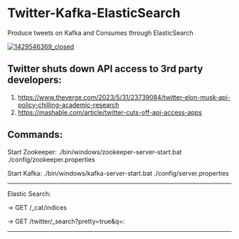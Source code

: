 # Twitter-Kafka-ElasticSearch
Produce tweets on Kafka and Consumes through ElasticSearch


[![1429546369_closed](https://github.com/cstoicescu/Twitter-Kafka-ElasticSearch/assets/53979557/45f85c52-6afd-435d-93b1-ce406fca988b)](https://www.engadget.com/twitter-shut-off-its-free-api-and-its-breaking-a-lot-of-apps-222011637.html)

## Twitter shuts down API access to 3rd party developers: 
1. https://www.theverge.com/2023/5/31/23739084/twitter-elon-musk-api-policy-chilling-academic-research      
2. https://mashable.com/article/twitter-cuts-off-api-access-apps
          
## Commands: 

Start Zookeeper:  ./bin/windows/zookeeper-server-start.bat ./config/zookeeper.properties

Start Kafka: ./bin/windows/kafka-server-start.bat ./config/server.properties

---------------------------------------------------------------------------------
Elastic Search:  

->  GET /_cat/indices

-> GET /twitter/_search?pretty=true&q=*:*

---------------------------------------------------------------------------------
